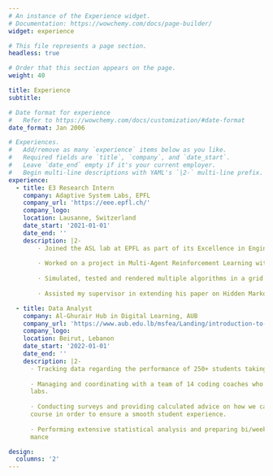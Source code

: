 ```yaml
---
# An instance of the Experience widget.
# Documentation: https://wowchemy.com/docs/page-builder/
widget: experience

# This file represents a page section.
headless: true

# Order that this section appears on the page.
weight: 40

title: Experience
subtitle:

# Date format for experience
#   Refer to https://wowchemy.com/docs/customization/#date-format
date_format: Jan 2006

# Experiences.
#   Add/remove as many `experience` items below as you like.
#   Required fields are `title`, `company`, and `date_start`.
#   Leave `date_end` empty if it's your current employer.
#   Begin multi-line descriptions with YAML's `|2-` multi-line prefix.
experience:
  - title: E3 Research Intern
    company: Adaptive System Labs, EPFL
    company_url: 'https://eee.epfl.ch/'
    company_logo:  
    location: Lausanne, Switzerland
    date_start: '2021-01-01'
    date_end: ''
    description: |2-
        · Joined the ASL lab at EPFL as part of its Excellence in Engineering Fellowship Program.
        
        · Worked on a project in Multi-Agent Reinforcement Learning within POMDPs.
        
        · Simulated, tested and rendered multiple algorithms in a grid world scenario using Python where agents aim to track an HMM moving target using the A-T-C method.
        
        · Assisted my supervisor in extending his paper on Hidden Markov Modeling over Graphs

  - title: Data Analyst
    company: Al-Ghurair Hub in Digital Learning, AUB
    company_url: 'https://www.aub.edu.lb/msfea/Landing/introduction-to-Python.html'
    company_logo: 
    location: Beirut, Lebanon
    date_start: '2022-01-01'
    date_end: ''
    description: |2-
      · Tracking data regarding the performance of 250+ students taking EECE 230X “Introduction to Computation and Programming” that was being offered for the first time in a mixed-learning format.
      
      · Managing and coordinating with a team of 14 coding coaches who were conducting office hours and
      labs.
      
      · Conducting surveys and providing calculated advice on how we can improve the delivery of the
      course in order to ensure a smooth student experience.
      
      · Performing extensive statistical analysis and preparing bi/weekly reports regarding course perfor-
      mance

design:
  columns: '2'
---
```

